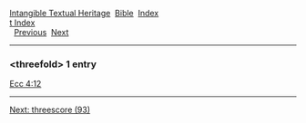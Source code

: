 [Intangible Textual Heritage](../../index)  [Bible](../index) 
[Index](index)   
[t Index](_t_)  
  [Previous](c11534)  [Next](c11536) 

------------------------------------------------------------------------

### &lt;threefold&gt; 1 entry

[Ecc 4:12](../kjv/ecc004.htm#012)  

------------------------------------------------------------------------

[Next: threescore (93)](c11536)
